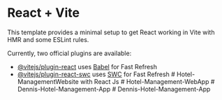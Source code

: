 # React + Vite

This template provides a minimal setup to get React working in Vite with HMR and some ESLint rules.

Currently, two official plugins are available:

- [@vitejs/plugin-react](https://github.com/vitejs/vite-plugin-react/blob/main/packages/plugin-react/README.md) uses [Babel](https://babeljs.io/) for Fast Refresh
- [@vitejs/plugin-react-swc](https://github.com/vitejs/vite-plugin-react-swc) uses [SWC](https://swc.rs/) for Fast Refresh
#   H o t e l - M a n a g e m e n t W e b s i t e   w i t h   R e a c t   J s    
 #   H o t e l - M a n a g e m e n t - W e b A p p  
 #   D e n n i s - H o t e l - M a n a g e m e n t - A p p  
 #   D e n n i s - H o t e l - M a n a g e m e n t - A p p  
 